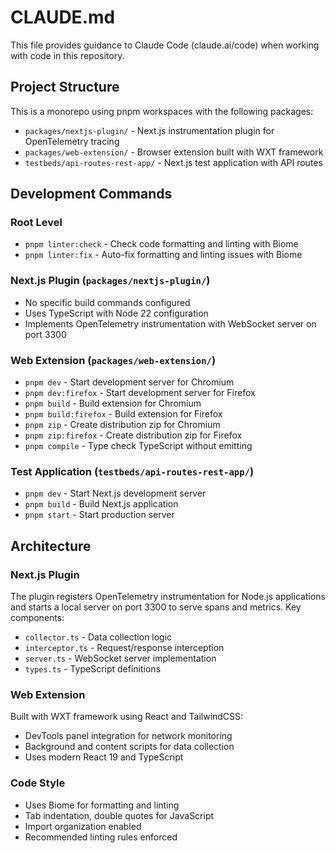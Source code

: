 # CLAUDE.md

This file provides guidance to Claude Code (claude.ai/code) when working with code in this repository.

## Project Structure

This is a monorepo using pnpm workspaces with the following packages:

- `packages/nextjs-plugin/` - Next.js instrumentation plugin for OpenTelemetry tracing
- `packages/web-extension/` - Browser extension built with WXT framework
- `testbeds/api-routes-rest-app/` - Next.js test application with API routes

## Development Commands

### Root Level
- `pnpm linter:check` - Check code formatting and linting with Biome
- `pnpm linter:fix` - Auto-fix formatting and linting issues with Biome

### Next.js Plugin (`packages/nextjs-plugin/`)
- No specific build commands configured
- Uses TypeScript with Node 22 configuration
- Implements OpenTelemetry instrumentation with WebSocket server on port 3300

### Web Extension (`packages/web-extension/`)
- `pnpm dev` - Start development server for Chromium
- `pnpm dev:firefox` - Start development server for Firefox
- `pnpm build` - Build extension for Chromium
- `pnpm build:firefox` - Build extension for Firefox
- `pnpm zip` - Create distribution zip for Chromium
- `pnpm zip:firefox` - Create distribution zip for Firefox
- `pnpm compile` - Type check TypeScript without emitting

### Test Application (`testbeds/api-routes-rest-app/`)
- `pnpm dev` - Start Next.js development server
- `pnpm build` - Build Next.js application
- `pnpm start` - Start production server

## Architecture

### Next.js Plugin
The plugin registers OpenTelemetry instrumentation for Node.js applications and starts a local server on port 3300 to serve spans and metrics. Key components:
- `collector.ts` - Data collection logic
- `interceptor.ts` - Request/response interception
- `server.ts` - WebSocket server implementation
- `types.ts` - TypeScript definitions

### Web Extension
Built with WXT framework using React and TailwindCSS:
- DevTools panel integration for network monitoring
- Background and content scripts for data collection
- Uses modern React 19 and TypeScript

### Code Style
- Uses Biome for formatting and linting
- Tab indentation, double quotes for JavaScript
- Import organization enabled
- Recommended linting rules enforced